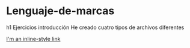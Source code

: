 # Lenguaje-de-marcas
h1 Ejercicios introducción
He creado cuatro tipos de archivos diferentes

[I'm an inline-style link](https://www.google.com)
